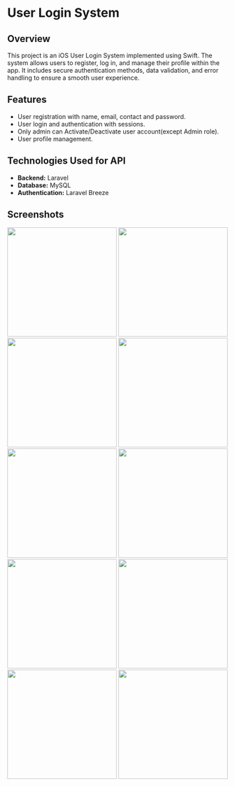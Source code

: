    # User Login System

## Overview

This project is an iOS User Login System implemented using Swift. The system allows users to register, log in, and manage their profile within the app. It includes secure authentication methods, data validation, and error handling to ensure a smooth user experience.

## Features

- User registration with name, email, contact and password.
- User login and authentication with sessions.
- Only admin can Activate/Deactivate user account(except Admin role).
- User profile management.

## Technologies Used for API

- **Backend:** Laravel
- **Database:** MySQL
- **Authentication:** Laravel Breeze

## Screenshots
<img src="https://github.com/user-attachments/assets/dc2ca1f5-8991-43cb-8468-f9b5839f3584" width="250">
<img src="https://github.com/user-attachments/assets/05275b36-be2b-4dd5-a0ea-33d4f5424d09" width="250">
<img src="https://github.com/user-attachments/assets/7573d968-bbcb-416f-9e51-fcfeec5ea96e" width="250">
<img src="https://github.com/user-attachments/assets/22d00746-a503-4957-821c-4f2423956bfb" width="250">
<img src="https://github.com/user-attachments/assets/1316bfec-205e-4a65-aef1-d1afa3e8a4e1" width="250">
<img src="https://github.com/user-attachments/assets/80a7041f-3e64-4b97-b11a-80477e09bdbd" width="250">
<img src="https://github.com/user-attachments/assets/ac3437aa-0c0b-4197-b4d9-9e661d5dd93f" width="250">
<img src="https://github.com/user-attachments/assets/1ca13443-9598-4f9b-847b-92d5893a5e41" width="250">
<img src="https://github.com/user-attachments/assets/202422cf-913f-4ae8-b2fd-197a6bb3016c" width="250">
<img src="https://github.com/user-attachments/assets/38b0f026-cef9-4186-a550-9f87cb61b22d" width="250">

